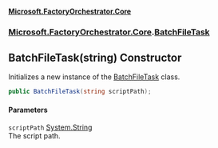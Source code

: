 #### [Microsoft.FactoryOrchestrator.Core](./Microsoft-FactoryOrchestrator-Core.md 'Microsoft.FactoryOrchestrator.Core')
### [Microsoft.FactoryOrchestrator.Core](./Microsoft-FactoryOrchestrator-Core.md 'Microsoft.FactoryOrchestrator.Core').[BatchFileTask](./Microsoft-FactoryOrchestrator-Core-BatchFileTask.md 'Microsoft.FactoryOrchestrator.Core.BatchFileTask')
## BatchFileTask(string) Constructor
Initializes a new instance of the [BatchFileTask](./Microsoft-FactoryOrchestrator-Core-BatchFileTask.md 'Microsoft.FactoryOrchestrator.Core.BatchFileTask') class.  
```csharp
public BatchFileTask(string scriptPath);
```
#### Parameters
<a name='Microsoft-FactoryOrchestrator-Core-BatchFileTask-BatchFileTask(string)-scriptPath'></a>
`scriptPath` [System.String](https://docs.microsoft.com/en-us/dotnet/api/System.String 'System.String')  
The script path.  
  
